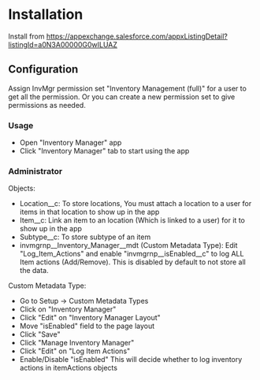 # Installation

Install from https://appexchange.salesforce.com/appxListingDetail?listingId=a0N3A00000G0wILUAZ

## Configuration

Assign InvMgr permission set "Inventory Management (full)" for a user to get all the permission. Or you can create a new permission set to give permissions as needed.

### Usage

* Open "Inventory Manager" app
* Click "Inventory Manager" tab to start using the app

### Administrator

Objects: 
* Location__c: To store locations, You must attach a location to a user for items in that location to show up in the app
* Item__c: Link an item to an location (Which is linked to a user) for it to show up in the app
* Subtype__c: To store subtype of an item
* invmgrnp__Inventory_Manager__mdt (Custom Metadata Type): Edit "Log_Item_Actions" and enable "invmgrnp__isEnabled__c" to log ALL Item actions (Add/Remove). This is disabled by default to not store all the data.

Custom Metadata Type:
* Go to Setup -> Custom Metadata Types
* Click on "Inventory Manager"
* Click "Edit" on "Inventory Manager Layout"
* Move "isEnabled" field to the page layout
* Click "Save"
* Click "Manage Inventory Manager"
* Click "Edit" on "Log Item Actions"
* Enable/Disable "isEnabled" 
This will decide whether to log inventory actions in itemActions objects
